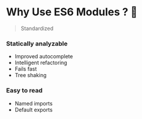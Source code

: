 # Why Use ES6 Modules ? 🤔

> Standardized

### Statically analyzable
*   Improved autocomplete
*   Intelligent refactoring
*   Fails fast
*   Tree shaking

### Easy to read
*   Named imports
*   Default exports
